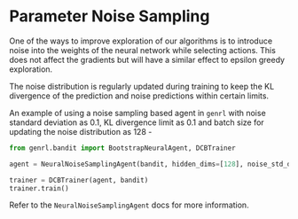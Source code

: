# Parameter Noise Sampling

One of the ways to improve exploration of our algorithms is to introduce noise into the weights of the neural network while selecting actions. This does not affect the gradients but will have a similar effect to epsilon greedy exploration.

The noise distribution is regularly updated during training to keep the KL divergence of the prediction and noise predictions within certain limits.

An example of using a noise sampling based agent in `genrl` with noise standard deviation as 0.1, KL divergence limit as 0.1 and batch size for updating the noise distribution as 128 -

```python
from genrl.bandit import BootstrapNeuralAgent, DCBTrainer

agent = NeuralNoiseSamplingAgent(bandit, hidden_dims=[128], noise_std_dev=0.1, eps=0.1, noise_update_batch_size=128, device="cuda")

trainer = DCBTrainer(agent, bandit)
trainer.train()
```

Refer to the `NeuralNoiseSamplingAgent` docs for more information.
